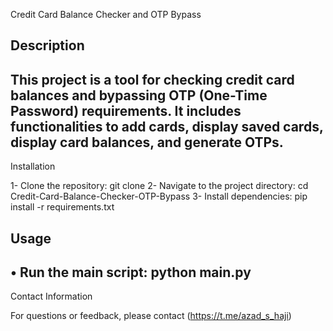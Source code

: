 Credit Card Balance Checker and OTP Bypass

Description
-------------------------------------------
This project is a tool for checking credit card balances and bypassing OTP (One-Time Password) requirements. It includes functionalities to add cards, display saved cards, display card balances, and generate OTPs.
-----------------------------------------
Installation

1- Clone the repository: git clone
2- Navigate to the project directory: cd Credit-Card-Balance-Checker-OTP-Bypass
3- Install dependencies: pip install -r requirements.txt

Usage 
------------------------------------------
• Run the main script: python main.py
------------------------------------------
Contact Information

For questions or feedback, please contact
(https://t.me/azad_s_haji)
